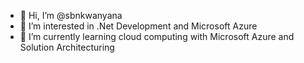 - 👋 Hi, I’m @sbnkwanyana
- 👀 I’m interested in .Net Development and Microsoft Azure
- 🌱 I’m currently learning cloud computing with Microsoft Azure and Solution Architecturing

<!---
sbnkwanyana/sbnkwanyana is a ✨ special ✨ repository because its `README.md` (this file) appears on your GitHub profile.
You can click the Preview link to take a look at your changes!.
--->
